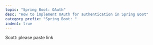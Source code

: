 ```yaml
---
topic: "Spring Boot: OAuth"
desc: "How to implement OAuth for authentication in Spring Boot"
category_prefix: "Spring Boot: "
indent: true
---
```


Scott: please paste link

